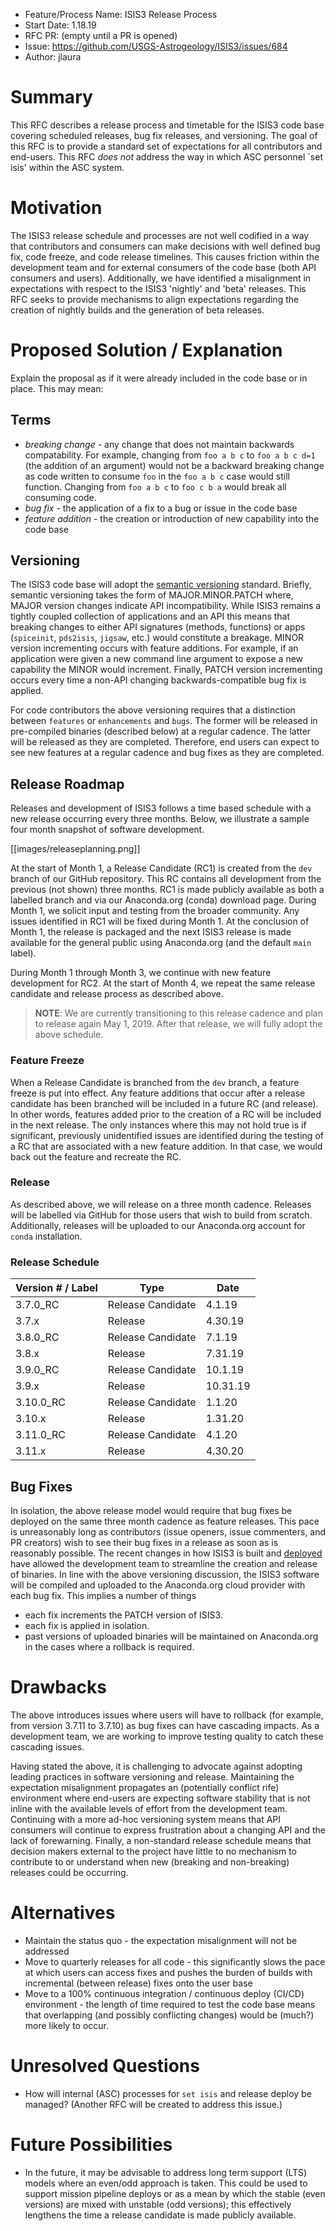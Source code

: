 - Feature/Process Name: ISIS3 Release Process
- Start Date: 1.18.19
- RFC PR: (empty until a PR is opened)
- Issue: https://github.com/USGS-Astrogeology/ISIS3/issues/684
- Author: jlaura

<!-- This is a comment block that is not visible. We provide some instructions in here. When submitting an RFC please copy this template into a new wiki page titled RFC#:Title, where the number is the next incrementing number. If you would like to submit an RFC, but are unable to edit the wiki, please open an issue and we will assist you in getting your RFC posted. Please fill in, to the largest extent possible, the template below describing your RFC. After that, be active on the associated issue and we can move the RFC through the process.-->

# Summary
This RFC describes a release process and timetable for the ISIS3 code base covering scheduled releases, bug fix releases, and versioning. The goal of this RFC is to provide a standard set of expectations for all contributors and end-users. This RFC *does not* address the way in which ASC personnel `set isis' within the ASC system.

# Motivation
The ISIS3 release schedule and processes are not well codified in a way that contributors and consumers can make decisions with well defined bug fix, code freeze, and code release timelines. This causes friction within the development team and for external consumers of the code base (both API consumers and users). Additionally, we have identified a misalignment in expectations with respect to the ISIS3 'nightly' and 'beta' releases. This RFC seeks to provide mechanisms to align expectations regarding the creation of nightly builds and the generation of beta releases.

# Proposed Solution / Explanation
Explain the proposal as if it were already included in the code base or in place. This may mean:

## Terms
- *breaking change* - any change that does not maintain backwards compatability. For example, changing from `foo a b c` to `foo a b c d=1` (the addition of an argument) would not be a backward breaking change as code written to consume `foo` in the `foo a b c` case would still function. Changing from `foo a b c` to `foo c b a` would break all consuming code.
- *bug fix* - the application of a fix to a bug or issue in the code base
- *feature addition* - the creation or introduction of new capability into the code base

## Versioning
The ISIS3 code base will adopt the [semantic versioning](https://semver.org/) standard. Briefly, semantic versioning takes the form of MAJOR.MINOR.PATCH where, MAJOR version changes indicate API incompatibility. While ISIS3 remains a tightly coupled collection of applications and an API this means that breaking changes to either API signatures (methods, functions) or apps (`spiceinit`, `pds2isis`, `jigsaw`, etc.) would constitute a breakage. MINOR version incrementing occurs with feature additions. For example, if an application were given a new command line argument to expose a new capability the MINOR would increment. Finally, PATCH version incrementing occurs every time a non-API changing backwards-compatible bug fix is applied. 

For code contributors the above versioning requires that a distinction between `features` or `enhancements` and `bugs`. The former will be released in pre-compiled binaries (described below) at a regular cadence. The latter will be released as they are completed. Therefore, end users can expect to see new features at a regular cadence and bug fixes as they are completed.

## Release Roadmap
Releases and development of ISIS3 follows a time based schedule with a new release occurring every three months. Below, we illustrate a sample four month snapshot of software development.

[[images/releaseplanning.png]]

At the start of Month 1, a Release Candidate (RC1) is created from the `dev` branch of our GitHub repository. This RC contains all development from the previous (not shown) three months. RC1 is made publicly available as both a labelled branch and via our Anaconda.org (conda) download page. During Month 1, we solicit input and testing from the broader community. Any issues identified in RC1 will be fixed during Month 1. At the conclusion of Month 1, the release is packaged and the next ISIS3 release is made available for the general public using Anaconda.org (and the default `main` label).

During Month 1 through Month 3, we continue with new feature development for RC2. At the start of Month 4, we repeat the same release candidate and release process as described above.

> **NOTE**: We are currently transitioning to this release cadence and plan to release again May 1, 2019. After that release, we will fully adopt the above schedule.

### Feature Freeze
When a Release Candidate is branched from the `dev` branch, a feature freeze is put into effect. Any feature additions that occur after a release candidate has been branched will be included in a future RC (and release). In other words, features added prior to the creation of a RC will be included in the next release. The only instances where this may not hold true is if significant, previously unidentified issues are identified during the testing of a RC that are associated with a new feature addition. In that case, we would back out the feature and recreate the RC.

### Release
As described above, we will release on a three month cadence. Releases will be labelled via GitHub for those users that wish to build from scratch. Additionally, releases will be uploaded to our Anaconda.org account for `conda` installation.

### Release Schedule
| Version # / Label | Type | Date | 
|-------------------|------|------------|
| 3.7.0_RC | Release Candidate | 4.1.19 |
| 3.7.x | Release | 4.30.19 |
| 3.8.0_RC | Release Candidate | 7.1.19 |
| 3.8.x | Release | 7.31.19 |
| 3.9.0_RC | Release Candidate | 10.1.19 |
| 3.9.x | Release | 10.31.19 |
| 3.10.0_RC | Release Candidate | 1.1.20 |
| 3.10.x | Release | 1.31.20 |
| 3.11.0_RC | Release Candidate | 4.1.20 |
| 3.11.x | Release | 4.30.20 |

## Bug Fixes
In isolation, the above release model would require that bug fixes be deployed on the same three month cadence as feature releases. This pace is unreasonably long as contributors (issue openers, issue commenters, and PR creators) wish to see their bug fixes in a release as soon as is reasonably possible. The recent changes in how ISIS3 is built and [deployed](https://github.com/USGS-Astrogeology/ISIS3#installation) have allowed the development team to streamline the creation and release of binaries. In line with the above versioning discussion, the ISIS3 software will be compiled and uploaded to the Anaconda.org cloud provider with each bug fix. This implies a number of things

  - each fix increments the PATCH version of ISIS3. 
  - each fix is applied in isolation.
  - past versions of uploaded binaries will be maintained on Anaconda.org in the cases where a rollback is required.

# Drawbacks
The above introduces issues where users will have to rollback (for example, from version 3.7.11 to 3.7.10) as bug fixes can have cascading impacts. As a development team, we are working to improve testing quality to catch these cascading issues.

Having stated the above, it is challenging to advocate against adopting leading practices in software versioning and release. Maintaining the expectation misalignment propagates an (potentially conflict rife) environment where end-users are expecting software stability that is not inline with the available levels of effort from the development team. Continuing with a more ad-hoc versioning system means that API consumers will continue to express frustration about a changing API and the lack of forewarning. Finally, a non-standard release schedule means that decision makers external to the project have little to no mechanism to contribute to or understand when new (breaking and non-breaking) releases could be occurring.
 
# Alternatives
  - Maintain the status quo - the expectation misalignment will not be addressed
  - Move to quarterly releases for all code - this significantly slows the pace at which users can access fixes and pushes the burden of builds with incremental (between release) fixes onto the user base
  - Move to a 100% continuous integration / continuous deploy (CI/CD) environment - the length of time required to test the code base means that overlapping (and possibly conflicting changes) would be (much?) more likely to occur.

# Unresolved Questions
  - How will internal (ASC) processes for `set isis` and release deploy be managed? (Another RFC will be created to address this issue.)

# Future Possibilities
  - In the future, it may be advisable to address long term support (LTS) models where an even/odd approach is taken. This could be used to support mission pipeline deploys or as a mean by which the stable (even versions) are mixed with unstable (odd versions); this effectively lengthens the time a release candidate is made publicly available.